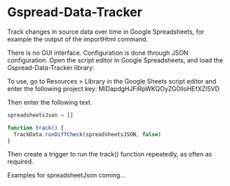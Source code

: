 # Gspread-Data-Tracker
Track changes in source data over time in Google Spreadsheets, for example the output of the importHtml command.

There is no GUI interface. Configuration is done through JSON configuration. Open the script editor in Google Spreadsheets, and load the Gspread-Data-Tracker library:

To use, go to Resources > Library in the Google Sheets script editor and enter the following project key: 
MlDapdgHJFiRpWKQOyZG0lIoHEfXZl5VD

Then enter the following text.
```javascript
spreadsheetsJson = []

function track() {
  TrackData.runDiffCheck(spreadsheetsJSON, false)
}
```

Then create a trigger to run the track() function repeatedly, as often as required.

Examples for spreadsheetJson coming...

